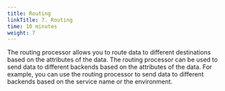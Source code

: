```yaml
---
title: Routing
linkTitle: 7. Routing
time: 10 minutes
weight: 7
---
```


The routing processor allows you to route data to different destinations based on the attributes of the data. The routing processor can be used to send data to different backends based on the attributes of the data. For example, you can use the routing processor to send data to different backends based on the service name or the environment.
